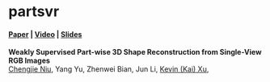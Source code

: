 # partsvr
#### [Paper](https://kevinkaixu.net/papers/niu_pg20_partsvr.pdf) |   [Video](https://drive.google.com/file/d/1HRK7ye9V1NqxMOYLCqtHbFwZAvJA9kV2/view?usp=sharing) |   [Slides](https://docs.google.com/presentation/d/1_1mFvyJbDh_xyIFrrIqkKa3saUaeE1r9/edit?usp=sharing&ouid=102054237381104947500&rtpof=true&sd=true)

**Weakly Supervised Part-wise 3D Shape Reconstruction from Single-View RGB Images**<br>
[Chengjie Niu](https://chengjieniu.github.io/), 
Yang Yu, 
Zhenwei Bian,
Jun Li,
[Kevin (Kai) Xu](https://kevinkaixu.net/), 
